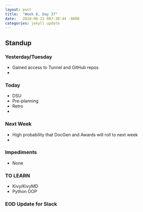 ```yaml
---
layout: post
title:  "Week 8, Day 37"
date:   2020-08-21 007:38:44 -0600
categories: jekyll update
---
```


## Standup

### Yesterday/Tuesday
* Gained access to Tunnel and GitHub repos
* 

### Today
* DSU
* Pre-planning
* Retro
* 

### Next Week
*  High probability that DocGen and Awards will roll to next week
*  

### Impediments
* None

### TO LEARN
* Kivy/KivyMD
* Python OOP

### EOD Update for Slack

